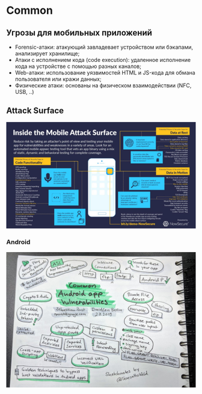# Common

## Угрозы для мобильных приложений

* Forensic-атаки: атакующий завладевает устройством или бэкапами, анализирует хранилище;
* Атаки с исполнением кода \(code execution\): удаленное исполнение кода на устройстве с помощью разных каналов;
* Web-атаки: использование уязвимостей HTML и JS-кода для обмана пользователя или кражи данных;
* Физические атаки: основаны на физическом взаимодействии \(NFC, USB, ..\)

## Attack Surface

![](../../.gitbook/assets/izobrazhenie.png)

### Android

![](../../.gitbook/assets/izobrazhenie%20%281%29.png)





